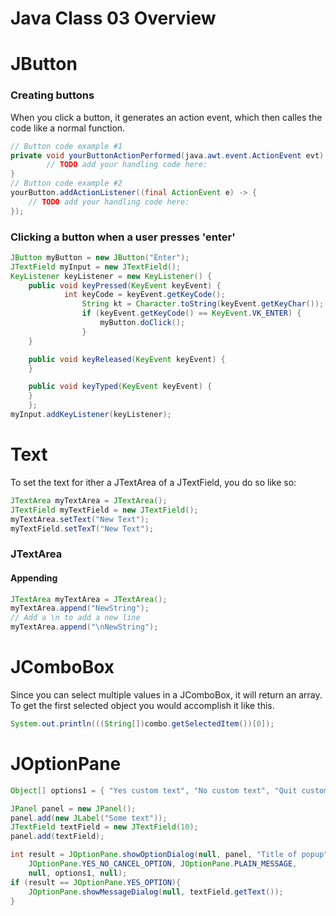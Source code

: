 # Java Class 03 Overview

# JButton
### Creating buttons
When you click a button, it generates an action event, which then calles the code like a normal function.

```Java
// Button code example #1
private void yourButtonActionPerformed(java.awt.event.ActionEvent evt) {                                         
        // TODO add your handling code here:
}
// Button code example #2
yourButton.addActionListener((final ActionEvent e) -> {
	// TODO add your handling code here:
});
```
### Clicking a button when a user presses 'enter'
```Java
JButton myButton = new JButton("Enter");
JTextField myInput = new JTextField();
KeyListener keyListener = new KeyListener() {
	public void keyPressed(KeyEvent keyEvent) {
        	int keyCode = keyEvent.getKeyCode();
                String kt = Character.toString(keyEvent.getKeyChar());
                if (keyEvent.getKeyCode() == KeyEvent.VK_ENTER) {
                    myButton.doClick();
                }
	}

	public void keyReleased(KeyEvent keyEvent) {
	}

	public void keyTyped(KeyEvent keyEvent) {
	}
	};
myInput.addKeyListener(keyListener);
```
# Text
To set the text for ither a JTextArea of a JTextField, you do so like so:
``` Java
JTextArea myTextArea = JTextArea();
JTextField myTextField = new JTextField();
myTextArea.setText("New Text");
myTextField.setTexT("New Text");
```
### JTextArea
#### Appending
```Java
JTextArea myTextArea = JTextArea();
myTextArea.append("NewString");
// Add a \n to add a new line
myTextArea.append("\nNewString");
```
# JComboBox
Since you can select multiple values in a JComboBox, it will return an array. To get the first selected object you would accomplish it like this.
```Java
System.out.println(((String[])combo.getSelectedItem())[0]);
```
# JOptionPane
```Java
Object[] options1 = { "Yes custom text", "No custom text", "Quit custom text" };

JPanel panel = new JPanel();
panel.add(new JLabel("Some text"));
JTextField textField = new JTextField(10);
panel.add(textField);

int result = JOptionPane.showOptionDialog(null, panel, "Title of popup",
	JOptionPane.YES_NO_CANCEL_OPTION, JOptionPane.PLAIN_MESSAGE,
	null, options1, null);
if (result == JOptionPane.YES_OPTION){
    JOptionPane.showMessageDialog(null, textField.getText());
}
```
